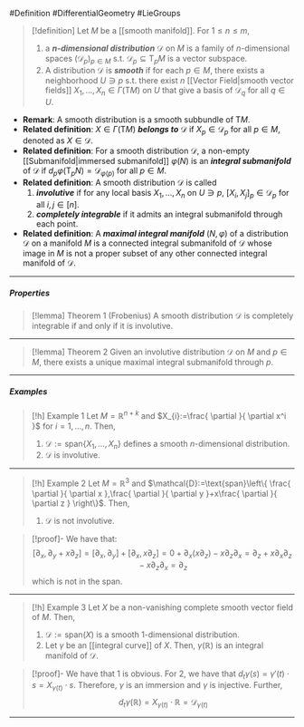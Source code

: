#Definition #DifferentialGeometry #LieGroups 

> [!definition]
> Let $M$ be a [[smooth manifold]]. For $1\leq n\leq m$,
> 1.  a ***$n$-dimensional distribution*** $\mathcal{D}$ on $M$ is a family of $n$-dimensional spaces $(\mathcal{D}_{p})_{p\in M}$ s.t. $\mathcal{D}_{p}\subseteq \text{T}_{p}M$ is a vector subspace.
> 2. A distribution $\mathcal{D}$ is ***smooth*** if for each $p\in M$, there exists a neighborhood $U\ni p$ s.t. there exist $n$ [[Vector Field|smooth vector fields]] $X_{1},\dots,X_{n}\in \Gamma(\text{T}M)$ on $U$ that give a basis of $\mathcal{D}_{q}$ for all $q\in U$.
- **Remark**: A smooth distribution is a smooth subbundle of $\text{T}M$.
- **Related definition**: $X\in \Gamma(\text{T}M)$ ***belongs to*** $\mathcal{D}$ if $X_{p}\in \mathcal{D}_{p}$ for all $p\in M$, denoted as $X\in \mathcal{D}$.
- **Related definition**: For a smooth distribution $\mathcal{D}$, a non-empty [[Submanifold|immersed submanifold]] $\varphi(N)$ is an ***integral submanifold*** of $\mathcal{D}$ if $d_{p}\varphi(\text{T}_{p}N)=\mathcal{D}_{\varphi(p)}$ for all $p\in M$.
- **Related definition**: A smooth distribution $\mathcal{D}$ is called 
	1. ***involutive*** if for any local basis $X_{1},\dots,X_{n}$ on $U\ni p$, $[X_{i},X_{j}]_{p}\in \mathcal{D}_{p}$ for all $i,j\in [n]$.
	2. ***completely integrable*** if it admits an integral submanifold through each point.
- **Related definition**: A ***maximal integral manifold*** $(N,\varphi)$ of a distribution $\mathcal{D}$ on a manifold $M$ is a connected integral submanifold of $\mathcal{D}$ whose image in $M$ is not a proper subset of any other connected integral manifold of $\mathcal{D}$.
---
##### Properties
> [!lemma] Theorem 1 (Frobenius)
> A smooth distribution $\mathcal{D}$ is completely integrable if and only if it is involutive.
---
> [!lemma] Theorem 2
> Given an involutive distribution $\mathcal{D}$ on $M$ and $p\in M$, there exists a unique maximal integral submanifold through $p$. 
---
##### Examples
> [!h] Example 1
> Let $M=\mathbb{R}^{n+k}$ and $X_{i}:=\frac{ \partial  }{ \partial x^i }$ for $i=1,\dots,n$. Then, 
> 1. $\mathcal{D}:=\text{span}\{ X_{1},\dots,X_{n} \}$ defines a smooth $n$-dimensional distribution.
> 2. $\mathcal{D}$ is involutive.
---
> [!h] Example 2
> Let $M=\mathbb{R}^3$ and $\mathcal{D}:=\text{span}\left\{  \frac{ \partial  }{ \partial x },\frac{ \partial  }{ \partial y }+x\frac{ \partial  }{ \partial z }  \right\}$. Then, 
> 1. $\mathcal{D}$ is not involutive.

 > [!proof]-
 > We have that: $$[\partial_{x},\partial_{y}+x\partial_{z}]=[\partial_{x},\partial_{y}]+[\partial _{x},x\partial_{z}]=0+\partial_{x}(x\partial_z)-x\partial_{z}\partial_{x}=\partial_{z}+x\partial_{x}\partial_{z}-x\partial_{z}\partial_{x}=\partial_{z}$$which is not in the span.
 ---
 > [!h] Example 3
 > Let $X$ be a non-vanishing complete smooth vector field of $M$. Then, 
 > 1. $\mathcal{D}:=\text{span}(X)$ is a smooth $1$-dimensional distribution. 
 > 2. Let $\gamma$ be an [[integral curve]] of $X$. Then, $\gamma(\mathbb{R})$ is an integral manifold of $\mathcal{D}$.

> [!proof]-
> We have that 1 is obvious. For 2, we have that $d_{t}\gamma(s)=\gamma'(t)\cdot s=X_{\gamma(t)}\cdot s$. Therefore, $\gamma$ is an immersion and $\gamma$ is injective. Further, $$d_{t}\gamma(\mathbb{R})=X_{\gamma(t)}\cdot \mathbb{R}=\mathcal{D}_{\gamma(t)}$$
---

